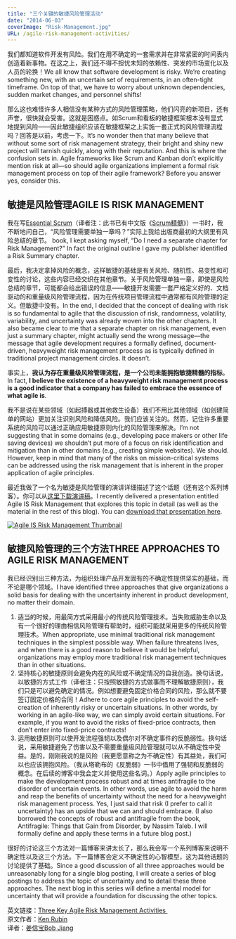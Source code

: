 ```yaml
---
title: "三个关键的敏捷风险管理活动"
date: "2014-06-03"
coverImage: "Risk-Management.jpg"
URL: /agile-risk-management-activities/
---
```


我们都知道软件开发有风险。我们在用不确定的一套需求并在非常紧密的时间表内创造着新事物。在这之上，我们还不得不担忧未知的依赖性、突发的市场变化以及人员的轮换！We all know that software development is risky. We’re creating something new, with an uncertain set of requirements, in an often-tight timeframe. On top of that, we have to worry about unknown dependencies, sudden market changes, and personnel shifts!

那么这也难怪许多人相信没有某种方式的风险管理策略，他们闪亮的新项目，还有声誉，很快就会受害。这就是困惑点。如Scrum和看板的敏捷框架根本没有显式地提到风险——因此敏捷组织应该在敏捷框架之上实施一套正式的风险管理流程吗？回答是以前，考虑一下。It’s no wonder then that many believe that without some sort of risk management strategy, their bright and shiny new project will tarnish quickly, along with their reputation. And this is where the confusion sets in. Agile frameworks like Scrum and Kanban don’t explicitly mention risk at all—so should agile organizations implement a formal risk management process on top of their agile framework? Before you answer yes, consider this.

## 敏捷是风险管理AGILE IS RISK MANAGEMENT

我在写[Essential Scrum](http://www.innolution.com/essential-scrum)（译者注：此书已有中文版《[Scrum精髓](http://bobjiang.com/essential-scrum/)》）一书时，我不断地问自己，“风险管理需要单独一章吗？”实际上我给出版商最初的大纲里有风险总结的章节。 book, I kept asking myself, “Do I need a separate chapter for Risk Management?” In fact the original outline I gave my publisher identified a Risk Summary chapter.

最后，我决定拿掉风险的概念，这样敏捷的基础是有关风险、随机性、易变性和可变性的讨论，这些内容已经交织在其他章节。关于风险管理单独一章，即使是风险总结的章节，可能都会给出错误的信息——敏捷开发需要一套严格定义好的、文档驱动的和重量级风险管理流程，因为在传统项目管理流程中通常都有风险管理的定义。但敏捷中没有。In the end, I decided that the concept of dealing with risk is so fundamental to agile that the discussion of risk, randomness, volatility, variability, and uncertainty was already woven into the other chapters. It also became clear to me that a separate chapter on risk management, even just a summary chapter, might actually send the wrong message—the message that agile development requires a formally defined, document-driven, heavyweight risk management process as is typically defined in traditional project management circles. It doesn’t.

事实上，**我认为存在重量级风险管理流程，是一个公司未能拥抱敏捷精髓的指标**。In fact, **I believe the existence of a heavyweight risk management process is a good indicator that a company has failed to embrace the essence of what agile is**.

我不是说在某些领域（如起搏器或其他救生设备）我们不用比其他领域（如创建简单的网站）更加关注识别风险和降低风险。我们应该关注的。然而，记住许多重要系统的风险可以通过正确应用敏捷原则内化的风险管理来解决。I’m not suggesting that in some domains (e.g., developing pace makers or other life saving devices) we shouldn’t put more of a focus on risk identification and mitigation than in other domains (e.g., creating simple websites). We should. However, keep in mind that many of the risks on mission-critical systems can be addressed using the risk management that is inherent in the proper application of agile principles.

最近我做了一个名为敏捷是风险管理的演讲详细描述了这个话题（还有这个系列博客）。你可以从[这里下载演讲稿](http://www.innolution.com/resources/presentations/agile-is-risk-management-april-2014)。I recently delivered a presentation entitled Agile IS Risk Management that explores this topic in detail (as well as the material in the rest of this blog). You can [download that presentation here](http://www.innolution.com/resources/presentations/agile-is-risk-management-april-2014).

[![Agile IS Risk Management Thumbnail](http://www.innolution.com/uploads/presentations/agile-is-risk-management-thumbnail.jpg)](http://www.innolution.com/resources/presentations/agile-is-risk-management-april-2014)

## 敏捷风险管理的三个方法THREE APPROACHES TO AGILE RISK MANAGEMENT

我已经识别出三种方法，为组织处理产品开发固有的不确定性提供坚实的基础，而不论是哪个领域。I have identified three approaches that give organizations a solid basis for dealing with the uncertainty inherent in product development, no matter their domain.

1. 适当的时候，用最简方式采用最小的传统风险管理技术。当失败威胁生命以及有一个很好的理由相信风险管理有帮助时，组织可能就采用更多的传统风险管理技术。When appropriate, use minimal traditional risk management techniques in the simplest possible way. When failure threatens lives, and when there is a good reason to believe it would be helpful, organizations may employ more traditional risk management techniques than in other situations.
2. 坚持核心的敏捷原则会避免内在的风险或不确定情况的自我创造。换句话说，以敏捷的方式工作（译者注：只按照敏捷的方式做事而不理解敏捷原则），我们只是可以避免确定的情况。例如想要避免固定价格合同的风险，那么就不要签订固定价格的合同！Adhere to core agile principles to avoid the self-creation of inherently risky or uncertain situations. In other words, by working in an agile-like way, we can simply avoid certain situations. For example, if you want to avoid the risks of fixed-price contracts, then don’t enter into fixed-price contracts!
3. 运用敏捷原则可以使开发流程强韧以及偶尔对不确定事件的反脆弱性。换句话说，采用敏捷避免了伤害以及不需要重量级风险管理就可以从不确定性中受益。是的，刚刚我说的是风险（我更愿意称之为不确定性）有其益处，我们可以也应该拥抱风险。（我从塔勒布的《反脆弱》一书中借用了强韧和反脆弱的概念。在后续的博客中我会定义并使用这些名词。）Apply agile principles to make the development process robust and at times antifragile to the disorder of uncertain events. In other words, use agile to avoid the harm and reap the benefits of uncertainty without the need for a heavyweight risk management process. Yes, I just said that risk (I prefer to call it uncertainty) has an upside that we can and should embrace. (I also borrowed the concepts of robust and antifragile from the book, Antifragile: Things that Gain from Disorder, by Nassim Taleb. I will formally define and apply these terms in a future blog post.)

很好的讨论这三个方法对一篇博客来讲太长了，那么我会写一个系列博客来说明不确定性以及这三个方法。下一篇博客会定义不确定性的心智模型，这为其他话题的讨论提供了基础。Since a good discussion of all three approaches would be unreasonably long for a single blog posting, I will create a series of blog postings to address the topic of uncertainty and to detail these three approaches. The next blog in this series will define a mental model for uncertainty that will provide a foundation for discussing the other topics.

英文链接：[Three Key Agile Risk Management Activities ](http://www.innolution.com/blog/three-key-agile-risk-management-activities)   
原文作者：[Ken Rubin](http://innolution.com/about-us/kenneth-s.-rubin)   
译者：[姜信宝Bob Jiang](/me/)
